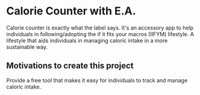# Calorie Counter with E.A.

Calorie counter is exactly what the label says. It's an accessory app to help individuals in following/adopting the if it fits your macros (IIFYM) lifestyle. A lifestyle that aids individuals in managing caloric intake in a more sustainable way.

## Motivations to create this project

Provide a free tool that makes it easy for individuals to track and manage caloric intake.
